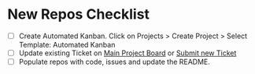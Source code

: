 # New Repos Checklist

- [ ] Create Automated Kanban. Click on Projects > Create Project > Select Template: Automated Kanban
- [ ] Update existing Ticket on [Main Project Board](https://github.com/orgs/xchem/projects/1) or [Submit new Ticket](https://github.com/xchem/ProjectManagement/issues/new?assignees=&labels=PROJECT&template=add-project-from-existing-repository.md&title=%5BPROJECT%5D)
- [ ] Populate repos with code, issues and update the README.
